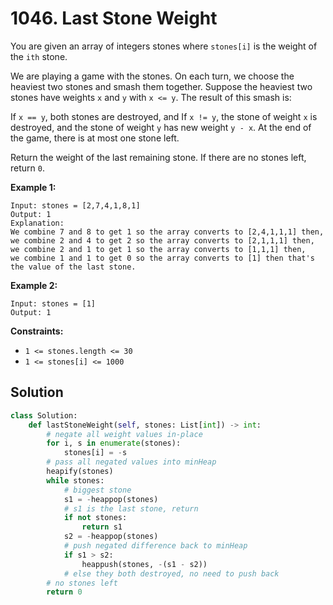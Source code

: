 # 1046. Last Stone Weight

You are given an array of integers stones where `stones[i]` is the weight of the `ith` stone.

We are playing a game with the stones. On each turn, we choose the heaviest two stones and smash them together. Suppose the heaviest two stones have weights `x` and `y` with `x <= y`. The result of this smash is:

If `x == y`, both stones are destroyed, and
If `x != y`, the stone of weight `x` is destroyed, and the stone of weight `y` has new weight `y - x`.
At the end of the game, there is at most one stone left.

Return the weight of the last remaining stone. If there are no stones left, return `0`.


**Example 1:**
```
Input: stones = [2,7,4,1,8,1]
Output: 1
Explanation: 
We combine 7 and 8 to get 1 so the array converts to [2,4,1,1,1] then,
we combine 2 and 4 to get 2 so the array converts to [2,1,1,1] then,
we combine 2 and 1 to get 1 so the array converts to [1,1,1] then,
we combine 1 and 1 to get 0 so the array converts to [1] then that's the value of the last stone.
```

**Example 2:**
```
Input: stones = [1]
Output: 1
``` 

**Constraints:**

* `1 <= stones.length <= 30`
* `1 <= stones[i] <= 1000`

## Solution

```python
class Solution:
    def lastStoneWeight(self, stones: List[int]) -> int:
        # negate all weight values in-place
        for i, s in enumerate(stones):
            stones[i] = -s
        # pass all negated values into minHeap
        heapify(stones)
        while stones:
            # biggest stone
            s1 = -heappop(stones)
            # s1 is the last stone, return
            if not stones:  
                return s1
            s2 = -heappop(stones)
            # push negated difference back to minHeap
            if s1 > s2:
                heappush(stones, -(s1 - s2))
            # else they both destroyed, no need to push back
        # no stones left
        return 0
```

